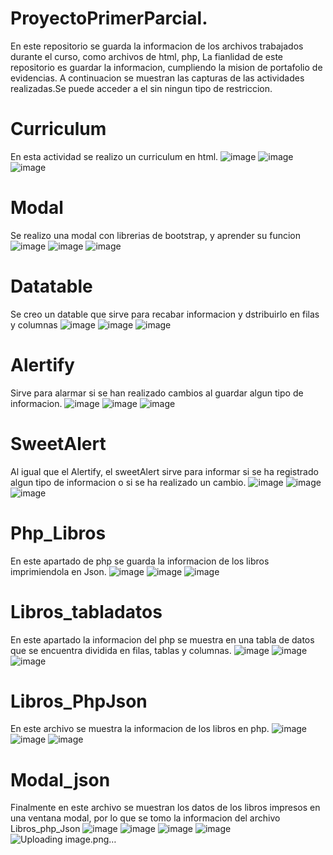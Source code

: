 # ProyectoPrimerParcial.
 En este repositorio se guarda la informacion de los archivos trabajados durante el curso, como archivos de html, php,
La fianlidad de este repositorio es guardar la informacion, cumpliendo la mision de portafolio de evidencias. 
A continuacion se muestran las capturas de las actividades realizadas.Se puede acceder a el sin ningun tipo de restriccion.
# Curriculum
En esta actividad se realizo un curriculum en html.
![image](https://github.com/YazlynT/ProyectoPrimerParcial/assets/159500082/139090e9-f668-4638-a45d-bca8ae33ad09)
![image](https://github.com/YazlynT/ProyectoPrimerParcial/assets/159500082/c5dd872f-f0a9-43b9-8591-675bc9a271c8)
![image](https://github.com/YazlynT/ProyectoPrimerParcial/assets/159500082/a759d924-eb60-49c1-993f-d1eb7876194c)

# Modal
Se realizo una modal con librerias de bootstrap, y aprender su funcion
![image](https://github.com/YazlynT/ProyectoPrimerParcial/assets/159500082/9b82a5c9-8d7e-4923-b5b3-c055e6dc9fe1)
![image](https://github.com/YazlynT/ProyectoPrimerParcial/assets/159500082/c656986a-c0d5-4b94-879f-6d1198d5c59f)
![image](https://github.com/YazlynT/ProyectoPrimerParcial/assets/159500082/21d49c41-a3fc-47ec-9e95-3c4eb2b4b035)

# Datatable
Se creo un datable que sirve para recabar informacion y dstribuirlo en filas y columnas
![image](https://github.com/YazlynT/ProyectoPrimerParcial/assets/159500082/49915caf-caf5-4738-9179-c8bbf4363532)
![image](https://github.com/YazlynT/ProyectoPrimerParcial/assets/159500082/3329e946-4a4b-4a69-8f9f-18d84724ad23)
![image](https://github.com/YazlynT/ProyectoPrimerParcial/assets/159500082/5b589237-6012-4450-8995-29fa5b2cc8fe)

# Alertify
Sirve para alarmar si se han realizado cambios al guardar algun tipo de informacion.
![image](https://github.com/YazlynT/ProyectoPrimerParcial/assets/159500082/3b5b339d-4af0-4e7a-a966-cb48332d2218)
![image](https://github.com/YazlynT/ProyectoPrimerParcial/assets/159500082/800e9ac7-8ec7-4f9c-bf0a-3ea6aca25c5a)
![image](https://github.com/YazlynT/ProyectoPrimerParcial/assets/159500082/33d4e896-6b17-4a20-b6bc-62c0021287f5)

# SweetAlert
Al igual que el Alertify, el sweetAlert sirve para informar si se ha registrado algun tipo de informacion o si se ha realizado un cambio.
![image](https://github.com/YazlynT/ProyectoPrimerParcial/assets/159500082/80d6aa97-79a1-45fe-8cdc-51d3131fdaab)
![image](https://github.com/YazlynT/ProyectoPrimerParcial/assets/159500082/e33b8d98-4108-43a5-af9c-700711406f6b)
![image](https://github.com/YazlynT/ProyectoPrimerParcial/assets/159500082/89fd8466-401e-471c-b938-c5270004acf0)


# Php_Libros
En este apartado de php se guarda la informacion de los libros imprimiendola en Json.
![image](https://github.com/YazlynT/ProyectoPrimerParcial/assets/159500082/e23d03a6-6784-460e-8fa4-ab4742cdde6e)
![image](https://github.com/YazlynT/ProyectoPrimerParcial/assets/159500082/f2fc469b-cc7e-487e-b466-8e8ad9e751e6)
![image](https://github.com/YazlynT/ProyectoPrimerParcial/assets/159500082/be4011e3-6ffb-40d4-81e4-6ccb0c04ec79)

# Libros_tabladatos
En este apartado la informacion del php se muestra en una tabla de datos que se encuentra dividida en filas, tablas y columnas.
![image](https://github.com/YazlynT/ProyectoPrimerParcial/assets/159500082/704a3e97-76bd-4302-865b-cb9ecc1ee826)
![image](https://github.com/YazlynT/ProyectoPrimerParcial/assets/159500082/688cd4bd-0505-400c-97a9-219e19fe0401)
![image](https://github.com/YazlynT/ProyectoPrimerParcial/assets/159500082/25b10f03-0ccb-4bee-9087-d009e9d14535)

# Libros_PhpJson
En este archivo se muestra la informacion de los libros en php.
![image](https://github.com/YazlynT/ProyectoPrimerParcial/assets/159500082/cf772690-fbca-4858-bdf2-d2968f321717)
![image](https://github.com/YazlynT/ProyectoPrimerParcial/assets/159500082/be25329e-9217-41b6-9095-a247d9d84eb8)
![image](https://github.com/YazlynT/ProyectoPrimerParcial/assets/159500082/e6252aa2-9cee-494d-84e7-b469537f3c2c)

# Modal_json
Finalmente en este archivo se muestran los datos de los libros impresos en una ventana modal, por lo que se tomo la informacion del archivo Libros_php_Json
![image](https://github.com/YazlynT/ProyectoPrimerParcial/assets/159500082/ce29a79f-eb05-4af4-a49b-0d27c3709e04)
![image](https://github.com/YazlynT/ProyectoPrimerParcial/assets/159500082/24a03c34-0a5f-4b69-a27a-301d02a57aa4)
![image](https://github.com/YazlynT/ProyectoPrimerParcial/assets/159500082/82d0be21-fe53-4957-b8fc-cf46b6140a62)
![image](https://github.com/YazlynT/ProyectoPrimerParcial/assets/159500082/c19fdf33-b07f-4543-89a8-4f6d9328a4fa)
![Uploading image.png…]()

